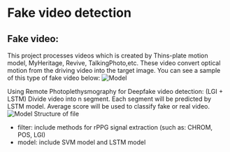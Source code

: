 # Fake video detection
## Fake video:
This project processes videos which is created by Thins-plate motion model, MyHeritage, Revive, TalkingPhoto,etc. These video convert optical motion from the driving video into the target image. You can see a sample of this type of fake video below:
![Model](Sample.gif)

Using Remote Photoplethysmography for Deepfake video detection: (LGI + LSTM)
Divide video into n segment. Each segment will be predicted by LSTM model. Average score will be used to classify fake or real video.
![Model](model.png)
Structure of file
- filter: include methods for rPPG signal extraction (such as: CHROM, POS, LGI)
- model: include SVM model and LSTM model
